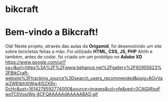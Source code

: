 # bikcraft
# Bem-vindo a Bikcraft!

Olá! Neste projeto, através das aulas da **Origamid**, foi desenvolvido um site sobre bicicletas feitas a mão.
Foi utilizado **HTML, CSS, JS, PHP**
Ahhh e também, antes de codar, foi criado um um protótipo no **Adobe XD**
https://www.google.com/url?sa=i&url=https%3A%2F%2Fwww.behance.net%2Fgallery%2F92955623%2FBikCraft-website%3Ftracking_source%3Dsearch_users_recommended&psig=AOvVaw2WEtbhXtWw4IS2X9v-DcHc&ust=1614278592774000&source=images&cd=vfe&ved=0CAIQjRxqFwoTCIiVosiWg-8CFQAAAAAdAAAAABAD.gif
